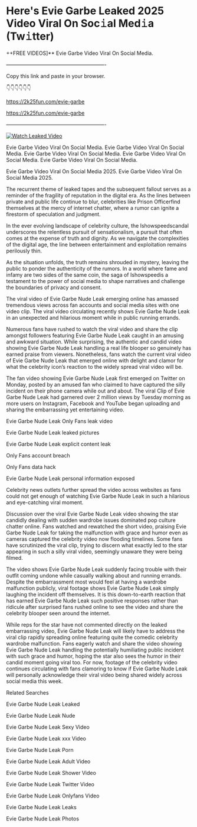 # Here's Evie Garbe Leaked 2025 Video Viral On Soc𝚒al Med𝚒a (Tw𝚒tter)

++FREE VIDEOS]** Evie Garbe Video Viral On Social Media.

———————————————————-

Copy this link and paste in your browser.

👇👇👇👇👇👇

https://2k25fun.com/evie-garbe

https://2k25fun.com/evie-garbe

———————————————————-

[![Watch Leaked Video](https://miro.medium.com/v2/resize:fit:828/format:webp/1*cilzJN44JGOrTw9NJCrNHA.gif "Watch Leaked Video")](https://2k25fun.com/evie-garbe)

Evie Garbe Video Viral On Social Media. Evie Garbe Video Viral On Social Media. Evie Garbe Video Viral On Social Media. Evie Garbe Video Viral On Social Media. Evie Garbe Video Viral On Social Media.

Evie Garbe Video Viral On Social Media 2025. Evie Garbe Video Viral On Social Media 2025.

The recurrent theme of leaked tapes and the subsequent fallout serves as a reminder of the fragility of reputation in the digital era. As the lines between private and public life continue to blur, celebrities like Prison Officerfind themselves at the mercy of internet chatter, where a rumor can ignite a firestorm of speculation and judgment.

In the ever evolving landscape of celebrity culture, the Ishowspeedscandal underscores the relentless pursuit of sensationalism, a pursuit that often comes at the expense of truth and dignity. As we navigate the complexities of the digital age, the line between entertainment and exploitation remains perilously thin.

As the situation unfolds, the truth remains shrouded in mystery, leaving the public to ponder the authenticity of the rumors. In a world where fame and infamy are two sides of the same coin, the saga of Ishowspeedis a testament to the power of social media to shape narratives and challenge the boundaries of privacy and consent.

The viral video of Evie Garbe Nude Leak emerging online has amassed tremendous views across fan accounts and social media sites with one video clip. The viral video circulating recently shows Evie Garbe Nude Leak in an unexpected and hilarious moment while in public running errands.

Numerous fans have rushed to watch the viral video and share the clip amongst followers featuring Evie Garbe Nude Leak caught in an amusing and awkward situation. While surprising, the authentic and candid video showing Evie Garbe Nude Leak handling a real life blooper so genuinely has earned praise from viewers. Nonetheless, fans watch the current viral video of Evie Garbe Nude Leak that emerged online with delight and clamor for what the celebrity icon’s reaction to the widely spread viral video will be.

The fan video showing Evie Garbe Nude Leak first emerged on Twitter on Monday, posted by an amused fan who claimed to have captured the silly incident on their phone camera while out and about. The viral Clip of Evie Garbe Nude Leak had garnered over 2 million views by Tuesday morning as more users on Instagram, Facebook and YouTube began uploading and sharing the embarrassing yet entertaining video.

Evie Garbe Nude Leak Only Fans leak video

Evie Garbe Nude Leak leaked pictures

Evie Garbe Nude Leak explicit content leak

Only Fans account breach

Only Fans data hack

Evie Garbe Nude Leak personal information exposed

Celebrity news outlets further spread the video across websites as fans could not get enough of watching Evie Garbe Nude Leak in such a hilarious and eye-catching viral moment.

Discussion over the viral Evie Garbe Nude Leak video showing the star candidly dealing with sudden wardrobe issues dominated pop culture chatter online. Fans watched and rewatched the short video, praising Evie Garbe Nude Leak for taking the malfunction with grace and humor even as cameras captured the celebrity video now flooding timelines. Some fans have scrutinized the viral clip, trying to discern what exactly led to the star appearing in such a silly viral video, seemingly unaware they were being filmed.

The video shows Evie Garbe Nude Leak suddenly facing trouble with their outfit coming undone while casually walking about and running errands. Despite the embarrassment most would feel at having a wardrobe malfunction publicly, viral footage shows Evie Garbe Nude Leak simply laughing the incident off themselves. It is this down-to-earth reaction that has earned Evie Garbe Nude Leak such positive responses rather than ridicule after surprised fans rushed online to see the video and share the celebrity blooper seen around the internet.

While reps for the star have not commented directly on the leaked embarrassing video, Evie Garbe Nude Leak will likely have to address the viral clip rapidly spreading online featuring quite the comedic celebrity wardrobe malfunction. Fans eagerly watch and share the video showing Evie Garbe Nude Leak handling the potentially humiliating public incident with such grace and humor, hoping the star also sees the humor in their candid moment going viral too. For now, footage of the celebrity video continues circulating with fans clamoring to know if Evie Garbe Nude Leak will personally acknowledge their viral video being shared widely across social media this week.

Related Searches

Evie Garbe Nude Leak Leaked

Evie Garbe Nude Leak Nude

Evie Garbe Nude Leak Sexy Video

Evie Garbe Nude Leak xxx Video

Evie Garbe Nude Leak Porn

Evie Garbe Nude Leak Adult Video

Evie Garbe Nude Leak Shower Video

Evie Garbe Nude Leak Twitter Video

Evie Garbe Nude Leak Onlyfans Video

Evie Garbe Nude Leak Leaks

Evie Garbe Nude Leak Photos